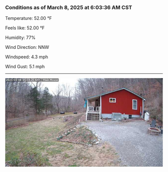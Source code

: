 ### Conditions as of March 8, 2025 at 6:03:36 AM CST 

Temperature: 52.00 &deg;F

Feels like: 52.00 &deg;F

Humidity: 77%

Wind Direction: NNW

Windspeed: 4.3 mph

Wind Gust: 5.1 mph

---

<img src="./images/latest.jpeg"/>

